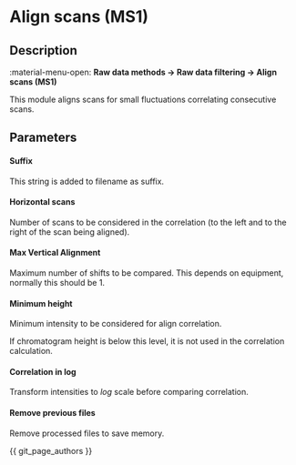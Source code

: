 # **Align scans (MS1)** 

## **Description**

:material-menu-open: **Raw data methods → Raw data filtering → Align scans (MS1)**

This module aligns scans for small fluctuations correlating consecutive scans. 

## **Parameters**

#### **Suffix**

This string is added to filename as suffix.

#### **Horizontal scans**

Number of scans to be considered in the correlation (to the left and to the right of the scan being aligned).

#### **Max Vertical Alignment**

Maximum number of shifts to be compared. This depends on equipment, normally this should be 1.

#### **Minimum height**

Minimum intensity to be considered for align correlation.

If chromatogram height is below this level, it is not used in the correlation calculation.

#### **Correlation in log**

Transform intensities to _log_ scale before comparing correlation.

#### **Remove previous files**

Remove processed files to save memory.

{{ git_page_authors }}